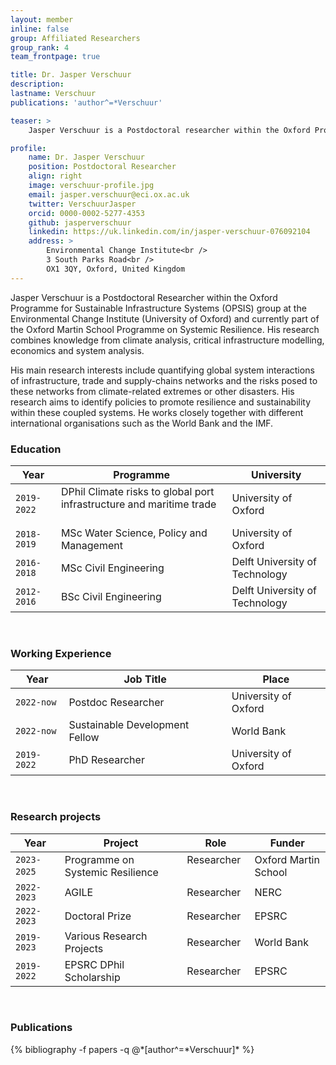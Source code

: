 ```yaml
---
layout: member
inline: false
group: Affiliated Researchers
group_rank: 4
team_frontpage: true

title: Dr. Jasper Verschuur
description: 
lastname: Verschuur
publications: 'author^=*Verschuur'

teaser: >
    Jasper Verschuur is a Postdoctoral researcher within the Oxford Programme for Sustainable Infrastructure Systems at the Environmental Change Institute, University of Oxford.

profile:
    name: Dr. Jasper Verschuur
    position: Postdoctoral Researcher
    align: right
    image: verschuur-profile.jpg
    email: jasper.verschuur@eci.ox.ac.uk
    twitter: VerschuurJasper
    orcid: 0000-0002-5277-4353
    github: jasperverschuur
    linkedin: https://uk.linkedin.com/in/jasper-verschuur-076092104
    address: >
        Environmental Change Institute<br />
        3 South Parks Road<br />
        OX1 3QY, Oxford, United Kingdom
---
```


Jasper Verschuur is a Postdoctoral Researcher within the Oxford Programme for Sustainable Infrastructure Systems (OPSIS) group at the Environmental Change Institute (University of Oxford) and currently part of the Oxford Martin School Programme on Systemic Resilience. His research combines knowledge from climate analysis, critical infrastructure modelling, economics and system analysis.

His main research interests include quantifying global system interactions of infrastructure, trade and supply-chains networks and the risks posed to these networks from climate-related extremes or other disasters. His research aims to identify policies to promote resilience and sustainability within these coupled systems. He works closely together with different international organisations such as the World Bank and the IMF. 
<br>

### Education 

Year  | Programme | University
-------|-------------------| ----------- 
`2019-2022`&nbsp;&nbsp;| DPhil Climate risks to global port infrastructure and maritime trade &nbsp;&nbsp;| University of Oxford
`2018-2019` | MSc Water Science, Policy and Management | University of Oxford
`2016-2018` | MSc Civil Engineering | Delft University of Technology
`2012-2016` | BSc Civil Engineering | Delft University of Technology

<br>

### Working Experience

Year  | Job Title | Place 
-------|-------------------| ----------- 
`2022-now` | Postdoc Researcher | University of Oxford
`2022-now` | Sustainable Development Fellow &nbsp;&nbsp;&nbsp;&nbsp;| World Bank
`2019-2022` | PhD Researcher | University of Oxford

<br>

### Research projects

Year | Project | Role | Funder 
-------|-------------------| ----------- | ---------
`2023-2025` &nbsp;&nbsp; | Programme on Systemic Resilience &nbsp;&nbsp; | Researcher &nbsp;&nbsp;| Oxford Martin School
`2022-2023` | AGILE | Researcher | NERC
`2022-2023` | Doctoral Prize | Researcher | EPSRC
`2019-2023` | Various Research Projects | Researcher | World Bank
`2019-2022` | EPSRC DPhil Scholarship | Researcher | EPSRC

<br>

### Publications
<div class="publications">
  {% bibliography -f papers -q @*[author^=*Verschuur]* %}
</div>

